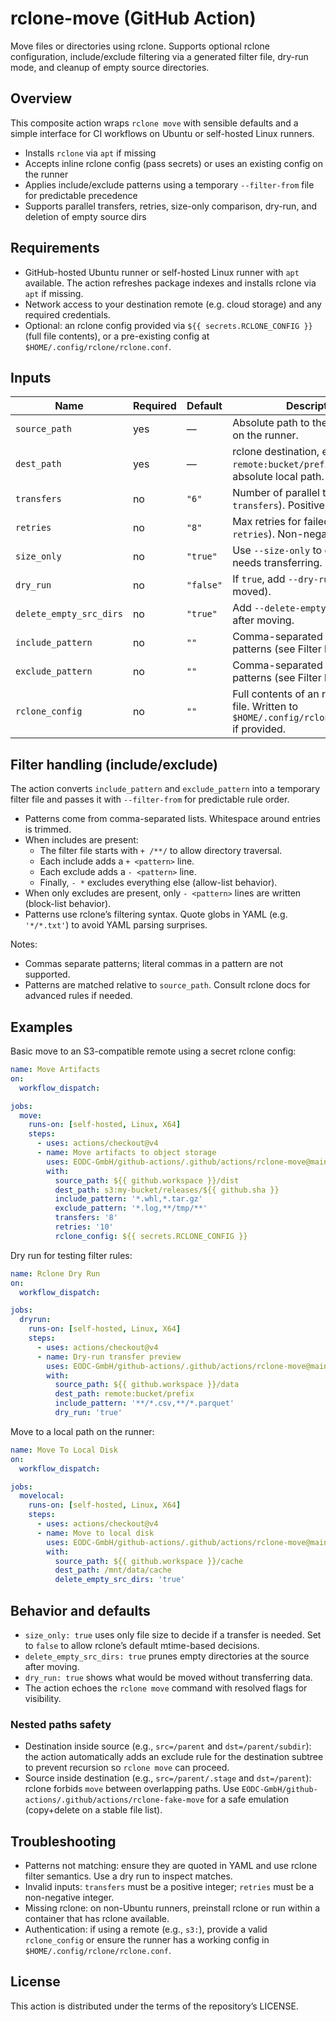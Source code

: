 # rclone-move (GitHub Action)

Move files or directories using rclone. Supports optional rclone configuration, include/exclude filtering via a generated filter file, dry-run mode, and cleanup of empty source directories.

## Overview

This composite action wraps `rclone move` with sensible defaults and a simple interface for CI workflows on Ubuntu or self-hosted Linux runners.

- Installs `rclone` via `apt` if missing
- Accepts inline rclone config (pass secrets) or uses an existing config on the runner
- Applies include/exclude patterns using a temporary `--filter-from` file for predictable precedence
- Supports parallel transfers, retries, size-only comparison, dry-run, and deletion of empty source dirs

## Requirements

- GitHub-hosted Ubuntu runner or self-hosted Linux runner with `apt` available. The action refreshes package indexes and installs rclone via `apt` if missing.
- Network access to your destination remote (e.g. cloud storage) and any required credentials.
- Optional: an rclone config provided via `${{ secrets.RCLONE_CONFIG }}` (full file contents), or a pre-existing config at `$HOME/.config/rclone/rclone.conf`.

## Inputs

| Name | Required | Default | Description |
|------|----------|---------|-------------|
| `source_path` | yes | — | Absolute path to the source file/dir on the runner. |
| `dest_path` | yes | — | rclone destination, e.g. `remote:bucket/prefix` or an absolute local path. |
| `transfers` | no | `"6"` | Number of parallel transfers (`--transfers`). Positive integer. |
| `retries` | no | `"8"` | Max retries for failed transfers (`--retries`). Non-negative integer. |
| `size_only` | no | `"true"` | Use `--size-only` to decide if a file needs transferring. |
| `dry_run` | no | `"false"` | If `true`, add `--dry-run` (no data moved). |
| `delete_empty_src_dirs` | no | `"true"` | Add `--delete-empty-src-dirs` after moving. |
| `include_pattern` | no | `""` | Comma-separated include patterns (see Filter handling). |
| `exclude_pattern` | no | `""` | Comma-separated exclude patterns (see Filter handling). |
| `rclone_config` | no | `""` | Full contents of an rclone config file. Written to `$HOME/.config/rclone/rclone.conf` if provided. |

## Filter handling (include/exclude)

The action converts `include_pattern` and `exclude_pattern` into a temporary filter file and passes it with `--filter-from` for predictable rule order.

- Patterns come from comma-separated lists. Whitespace around entries is trimmed.
- When includes are present:
  - The filter file starts with `+ /**/` to allow directory traversal.
  - Each include adds a `+ <pattern>` line.
  - Each exclude adds a `- <pattern>` line.
  - Finally, `- *` excludes everything else (allow-list behavior).
- When only excludes are present, only `- <pattern>` lines are written (block-list behavior).
- Patterns use rclone’s filtering syntax. Quote globs in YAML (e.g. `'*/*.txt'`) to avoid YAML parsing surprises.

Notes:
- Commas separate patterns; literal commas in a pattern are not supported.
- Patterns are matched relative to `source_path`. Consult rclone docs for advanced rules if needed.

## Examples

Basic move to an S3-compatible remote using a secret rclone config:

```yaml
name: Move Artifacts
on:
  workflow_dispatch:

jobs:
  move:
    runs-on: [self-hosted, Linux, X64]
    steps:
      - uses: actions/checkout@v4
      - name: Move artifacts to object storage
        uses: EODC-GmbH/github-actions/.github/actions/rclone-move@main
        with:
          source_path: ${{ github.workspace }}/dist
          dest_path: s3:my-bucket/releases/${{ github.sha }}
          include_pattern: '*.whl,*.tar.gz'
          exclude_pattern: '*.log,**/tmp/**'
          transfers: '8'
          retries: '10'
          rclone_config: ${{ secrets.RCLONE_CONFIG }}

```

Dry run for testing filter rules:

```yaml
name: Rclone Dry Run
on:
  workflow_dispatch:

jobs:
  dryrun:
    runs-on: [self-hosted, Linux, X64]
    steps:
      - uses: actions/checkout@v4
      - name: Dry-run transfer preview
        uses: EODC-GmbH/github-actions/.github/actions/rclone-move@main
        with:
          source_path: ${{ github.workspace }}/data
          dest_path: remote:bucket/prefix
          include_pattern: '**/*.csv,**/*.parquet'
          dry_run: 'true'

```

Move to a local path on the runner:

```yaml
name: Move To Local Disk
on:
  workflow_dispatch:

jobs:
  movelocal:
    runs-on: [self-hosted, Linux, X64]
    steps:
      - uses: actions/checkout@v4
      - name: Move to local disk
        uses: EODC-GmbH/github-actions/.github/actions/rclone-move@main
        with:
          source_path: ${{ github.workspace }}/cache
          dest_path: /mnt/data/cache
          delete_empty_src_dirs: 'true'
```

## Behavior and defaults

- `size_only: true` uses only file size to decide if a transfer is needed. Set to `false` to allow rclone’s default mtime-based decisions.
- `delete_empty_src_dirs: true` prunes empty directories at the source after moving.
- `dry_run: true` shows what would be moved without transferring data.
- The action echoes the `rclone move` command with resolved flags for visibility.

### Nested paths safety

- Destination inside source (e.g., `src=/parent` and `dst=/parent/subdir`): the action automatically adds an exclude rule for the destination subtree to prevent recursion so `rclone move` can proceed.
- Source inside destination (e.g., `src=/parent/.stage` and `dst=/parent`): rclone forbids `move` between overlapping paths. Use `EODC-GmbH/github-actions/.github/actions/rclone-fake-move` for a safe emulation (copy+delete on a stable file list).

## Troubleshooting

- Patterns not matching: ensure they are quoted in YAML and use rclone filter semantics. Use a dry run to inspect matches.
- Invalid inputs: `transfers` must be a positive integer; `retries` must be a non-negative integer.
- Missing rclone: on non-Ubuntu runners, preinstall rclone or run within a container that has rclone available.
- Authentication: if using a remote (e.g., `s3:`), provide a valid `rclone_config` or ensure the runner has a working config in `$HOME/.config/rclone/rclone.conf`.

## License

This action is distributed under the terms of the repository’s LICENSE.
